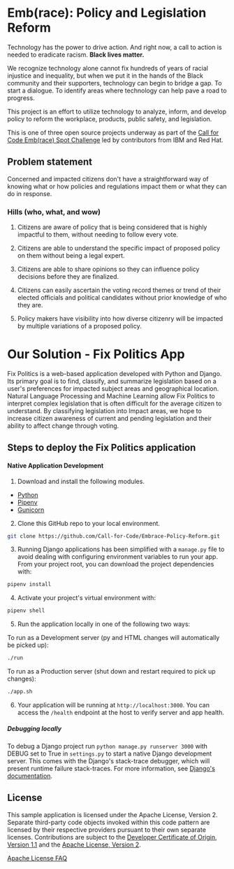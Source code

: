# Emb(race): Policy and Legislation Reform

Technology has the power to drive action. And right now, a call to action is
needed to eradicate racism. **Black lives matter.**

We recognize technology alone cannot fix hundreds of years of racial injustice
and inequality, but when we put it in the hands of the Black community and
their supporters, technology can begin to bridge a gap. To start a dialogue.
To identify areas where technology can help pave a road to progress.

This project is an effort to utilize technology to analyze, inform, and
develop policy to reform the workplace, products, public safety, and
legislation.

This is one of three open source projects underway as part of the [Call for 
Code Emb(race) Spot Challenge](https://github.com/topics/embrace-call-for-code) 
led by contributors from IBM and Red Hat.

## Problem statement

Concerned and impacted citizens don't have a straightforward way of knowing
what or how policies and regulations impact them or what they can do in
response.

### Hills (who, what, and wow)

1. Citizens are aware of policy that is being considered that is highly
impactful to them, without needing to follow every vote.

2. Citizens are able to understand the specific impact of proposed policy on
them without being a legal expert.

3. Citizens are able to share opinions so they can influence policy decisions
before they are finalized.

4. Citizens can easily ascertain the voting record themes or trend of their
elected officials and political candidates without prior knowledge of who
they are.

5. Policy makers have visibility into how diverse citizenry will be impacted
by multiple variations of a proposed policy.

# Our Solution - Fix Politics App

Fix Politics is a web-based application developed with Python and Django. Its primary goal is to find, classify, and summarize legislation based on a user's preferences for impacted subject areas and geographical location. Natural Language Processing and Machine Learning allow Fix Politics to interpret complex legislation that is often difficult for the average citizen to understand. By classifying legislation into Impact areas, we hope to increase citizen awareness of current and pending legislation and their ability to affect change through voting.

## Steps to deploy the Fix Politics application

#### Native Application Development

1. Download and install the following modules.

* [Python](https://www.python.org/downloads/)
* [Pipenv](https://pypi.org/project/pipenv/)
* [Gunicorn](https://docs.gunicorn.org/en/stable/index.html)

2. Clone this GitHub repo to your local environment.

```bash
git clone https://github.com/Call-for-Code/Embrace-Policy-Reform.git
```

3. Running Django applications has been simplified with a `manage.py` file to avoid dealing with configuring environment variables to run your app. From your project root, you can download the project dependencies with:

```bash
pipenv install
```

4. Activate your project's virtual environment with:

```bash
pipenv shell
```

5. Run the application locally in one of the following two ways:

To run as a Development server (py and HTML changes will automatically be picked up):

```bash
./run
```

To run as a Production server (shut down and restart required to pick up changes):

```bash
./app.sh
```

6. Your application will be running at `http://localhost:3000`.  You can access the `/health` endpoint at the host to verify server and app health.

##### Debugging locally
To debug a Django project run `python manage.py runserver 3000` with DEBUG set to True in `settings.py` to start a native Django development server. This comes with the Django's stack-trace debugger, which will present runtime failure stack-traces. For more information, see [Django's documentation](https://docs.djangoproject.com/en/2.0/ref/settings/).

## License

This sample application is licensed under the Apache License, Version 2. Separate third-party code objects invoked within this code pattern are licensed by their respective providers pursuant to their own separate licenses. Contributions are subject to the [Developer Certificate of Origin, Version 1.1](https://developercertificate.org/) and the [Apache License, Version 2](https://www.apache.org/licenses/LICENSE-2.0.txt).

[Apache License FAQ](https://www.apache.org/foundation/license-faq.html#WhatDoesItMEAN)
